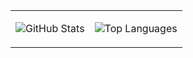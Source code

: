 <table>
<tr>
<td>

![GitHub Stats](https://github-readme-stats.vercel.app/api?username=Din829&show_icons=true&theme=default&hide_border=true&hide=prs&count_private=true&include_all_commits=true)

</td>
<td>

![Top Languages](https://github-readme-stats.vercel.app/api/top-langs/?username=Din829&layout=compact&theme=default&hide_border=true)

</td>
</tr>
</table>
